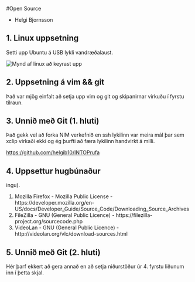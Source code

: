 #Open Source

<ul>
<li> Helgi Bjornsson</li>
</ul>

## 1. Linux uppsetning

Setti upp Ubuntu á USB lykli vandræðalaust.

![Mynd af linux að keyrast upp](/home/ubuntu/GIT/mynd.jpg)

## 2. Uppsetning á vim && git

Það var mjög einfalt að setja upp vim og git og skipanirnar virkuðu í fyrstu tilraun.

## 3. Unnið með Git (1. hluti)

Það gekk vel að forka NIM verkefnið en ssh lykilinn var meira mál þar sem xclip virkaði ekki og ég þurfti að færa lykilinn handvirkt á milli.

https://github.com/helgib10/INTOPrufa

## 4. Uppsettur hugbúnaður

ingu).<ol>
<li>Mozilla Firefox - Mozilla Public License - https://developer.mozilla.org/en-US/docs/Developer_Guide/Source_Code/Downloading_Source_Archives</li>
<li>FileZilla - GNU (General Public Licence) - https://filezilla-project.org/sourcecode.php</li>
<li>VideoLan - GNU (General Public Licence) - http://videolan.org/vlc/download-sources.html</li>
</ol>


## 5. Unnið með Git (2. hluti)

Hér þarf ekkert að gera annað en að setja niðurstöður úr 4. fyrstu liðunum inn í þetta skjal.
